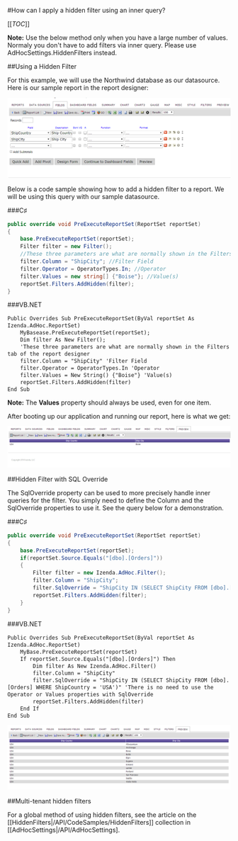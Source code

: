 #How can I apply a hidden filter using an inner query?

[[_TOC_]]

**Note:** Use the below method only when you have a large number of values.  Normaly you don't have to add filters via inner query. Please use AdHocSettings.HiddenFilters instead.

##Using a Hidden Filter

For this example, we will use the Northwind database as our datasource.
Here is our sample report in the report designer:

![](/FAQ/applying-hidden-filter-using-inner-query/hidden_filters_1.png)

Below is a code sample showing how to add a hidden filter to a report. We will be using this query with our sample datasource.

###C♯

```csharp
public override void PreExecuteReportSet(ReportSet reportSet)
{
    base.PreExecuteReportSet(reportSet);
    Filter filter = new Filter();
    //These three parameters are what are normally shown in the Filters tab of the report designer
    filter.Column = "ShipCity"; //Filter Field
    filter.Operator = OperatorTypes.In; //Operator
    filter.Values = new string[] {"Boise"}; //Value(s)
    reportSet.Filters.AddHidden(filter);
}
```

###VB.NET

```visualbasic
Public Overrides Sub PreExecuteReportSet(ByVal reportSet As Izenda.AdHoc.ReportSet) 
    MyBasease.PreExecuteReportSet(reportSet);
    Dim filter As New Filter();
    'These three parameters are what are normally shown in the Filters tab of the report designer
    filter.Column = "ShipCity" 'Filter Field
    filter.Operator = OperatorTypes.In 'Operator
    filter.Values = New String() {"Boise"} 'Value(s)
    reportSet.Filters.AddHidden(filter)
End Sub
```

**Note:** The **Values** property should always be used, even for one item.

After booting up our application and running our report, here is what we get:

![](/FAQ/applying-hidden-filter-using-inner-query/hidden_filters_0.png)

##Hidden Filter with SQL Override

The SqlOverride property can be used to more precisely handle inner queries for the filter. You simply need to define the Column and the SqlOverride properties to use it. See the query below for a demonstration.

###C♯

```csharp
public override void PreExecuteReportSet(ReportSet reportSet) 
{  
    base.PreExecuteReportSet(reportSet);   
    if(reportSet.Source.Equals("[dbo].[Orders]"))
    {    
        Filter filter = new Izenda.AdHoc.Filter();    
        filter.Column = "ShipCity";    
        filter.SqlOverride = "ShipCity IN (SELECT ShipCity FROM [dbo].[Orders] WHERE ShipCountry = 'USA')"; //There is no need to use the Operator or Values properties with SqlOverride
        reportSet.Filters.AddHidden(filter);    
    }
}
```

###VB.NET

```visualbasic
Public Overrides Sub PreExecuteReportSet(ByVal reportSet As Izenda.AdHoc.ReportSet) 
    MyBase.PreExecuteReportSet(reportSet)
    If reportSet.Source.Equals("[dbo].[Orders]") Then
        Dim filter As New Izenda.AdHoc.Filter()   
        filter.Column = "ShipCity"  
        filter.SqlOverride = "ShipCity IN (SELECT ShipCity FROM [dbo].[Orders] WHERE ShipCountry = 'USA')" 'There is no need to use the Operator or Values properties with SqlOverride
        reportSet.Filters.AddHidden(filter)   
    End If
End Sub
```

![](/FAQ/applying-hidden-filter-using-inner-query/hidden_filters_2.png)

##Multi-tenant hidden filters

For a global method of using hidden filters, see the article on the [[HiddenFilters|/API/CodeSamples/HiddenFilters]] collection in [[AdHocSettings|/API/AdHocSettings].
